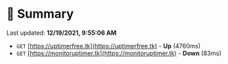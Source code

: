 # 📖 Summary
Last updated: **12/19/2021, 9:55:06 AM**

- `GET` [https://uptimerfree.tk](https://uptimerfree.tk) - **Up** (4760ms)
- `GET` [https://monitoruptimer.tk](https://monitoruptimer.tk) - **Down** (83ms)
